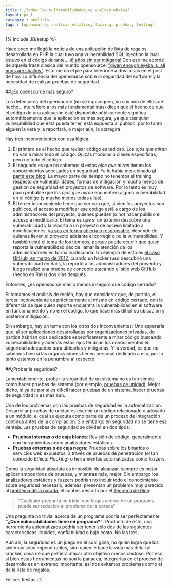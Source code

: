 ```yaml
---
title : ¿Todas las vulnerabilidades se vuelven obvias?
layout: post
category : analisis
tags : [opensource, analisis estatico, fuzzing, pruebas, testing]
---
```

{% include JB/setup %}

Hace poco me llegó la noticia de una aplicación de lista de regalos desarrollada en PHP la cual tuvo una
vulnerabilidad SQL Injection la cual estuvo en el código durante...
[¡8 años sin ser mitigada!](http://www.h-online.com/security/news/item/Post-from-the-past-security-fix-after-8-years-1762101.html)
Con eso me acordé de aquella frase clasica del mundo opensource:
["given enough eyeballs, all bugs are shallow"](http://www.catb.org/~esr/writings/cathedral-bazaar/cathedral-bazaar/).
Esto me da el pie para referirme a dos cosas en el post de hoy: La influencia del opensource sobre la
seguridad del software y la necesidad de realizar pruebas de seguridad.

##¿Es opensource más seguro?

Los defensores del opensource (no se equivoquen, yo soy uno de ellos de hecho... me refiero a los más
fundamentalistas) dicen que el hecho de que el código de una aplicación esté disponible públicamente
significa automáticamente que la aplicación es más segura, ya que cualquier vulnerabilidad que ésta
pueda tener, está expuesta al público, por lo tanto alguien la verá y la reportará, o mejor aún, la
corregirá.

Hay tres inconvenientes con esa lógica:

1. El primero es el hecho que revisar código es tedioso. Los _ojos
que miran_ no van a mirar todo el código. Quizás módulos o clases específicas, pero no todo el código.
2. El segundo es que no sabemos si estos _ojos que miran_ tienen los conocimientos adecuados en seguridad.
Ya lo había mencionado [al partir este blog](/opinion/2012/11/15/Primera-medida-de-mitigacion/): La mayor
parte del tiempo no tenemos el training respecto de vulnerabilidades, formas de mitigación y mucho menos
de gestión de seguridad en proyectos de software. Por lo tanto es muy poco probable que los _ojos que
miran_ encuentren alguna vulnerabilidad en el código (y mucho menos todas ellas).
3. El tercer inconveniente tiene que ver con que, si bien los proyectos son públicos, el acceso a modificar
ese código está a cargo de los administradores del proyecto, quienes pueden (o no) hacer público el acceso a
modificarlo. El tema es que si un externo descubre una vulnerabilidad y la reporta a un proyecto de acceso
limitado a modificaciones,
[ya sea en forma abierta o responsable](http://www.lnds.net/blog/2012/11/disclosure-no-es-llegar-y-hacerlo.html),
depende de quienes lleven el proyecto adelante el corregir o no la vulnerabilidad. Y también está el tema
de los tiempos, porque puede ocurrir que quien reporta la vulnerabilidad decide llamar la atención de
los administradores en forma inadecuada. Un ejemplo de esto es
[el caso GitHub, en marzo de 2012](https://gist.github.com/1978249), cuando un hacker ruso descubrió
una vulnerabilidad en Rails, la reportó a los administradores del proyecto y luego realizó una prueba
de concepto atacando el sitio web GitHub (hecho en Rails) dos días después.

Entonces, ¿es opensource más o menos inseguro qué código cerrado?

Si tomamos el análisis de recién, hay que considerar que, de partida, el tercer inconveniente es prácticamente el
mismo en código cerrado, con la diferencia de que quien reporta encuentra la vulnerabilidad en el software en
funcionamiento y no en el código, lo que hace más difícil su ubicación y posterior mitigación.

Sin embargo, hay un tema con los otros dos inconvenientes: Uno esperaría que, al ser aplicaciones desarrolladas
por organizaciones privadas, de partida habrían ojos dedicados específicamente a mirar código buscando
vulnerabilidades y además estos ojos tendrían los conocimientos en seguridad adecuados para ubicarlas y mitigarlas.
Y la verdad, es que no sabemos bien si las organizaciones tienen personal dedicado a eso, por lo tanto estamos
en la penumbra al respecto.

##¿Probar la seguridad?

Lamentablemente, probar la seguridad de un sistema no es tan simple como hacer pruebas de sistema (por ejemplo,
[pruebas de unidad](https://en.wikipedia.org/wiki/Unit_Testing)). Mejor dicho, si ya de por sí es dificil hacer
pruebas de un sistema, hacer pruebas de seguridad lo es más aún.

Uno de los problemas con las pruebas de seguridad es la automatización. Desarrollar pruebas de unidad es escribir
un código relacionado o adosado a un módulo, el cual se ejecuta como parte de un proceso de integración continua
antes de la compilación. Sin embargo en seguridad no se tiene esa ventaja. Las pruebas de seguridad se dividen en
dos tipos:

* __Pruebas internas o de caja blanca__: Revisión de código, generalmente con herramientas como analizadores
estáticos.
* __Pruebas externas o de caja negra__: Pruebas sobre los binarios o servicios web expuestos, a través de pruebas
de penetración (el tan conocido _Ethical Hacking_) o herramientas automatizadas como fuzzers.

Como la seguridad absoluta es imposible de alcanzar, siempre es mejor aplicar ambos tipos de pruebas, y mientras más,
mejor. Sin embargo los analizadores estáticos y fuzzers podrían no incluir todo el conocimiento sobre seguridad
necesario, además, presentan un problema muy parecido al
[problema de la parada](https://es.wikipedia.org/wiki/Problema_de_la_parada), el cual es descrito por el
[Teorema de Rice](https://en.wikipedia.org/wiki/Rice%27s_theorem):

> "Cualquier pregunta no trivial que hagas acerca de un programa puede ser reducido al problema de la parada"

Una pregunta no trivial acerca de un programa podría ser perfectamente __"¿Qué vulnerabilidades tiene mi programa?"__.
Producto de esto, una herramienta automatizada podría ser tener sólo dos de las siguientes características: rapidez,
confiabilidad o bajo costo. No las tres.

Aún así, la seguridad es un juego en el cual gana, no quien logra que los sistemas sean impenetrables, sino quien
le hace la vida más difícil al cracker, cosa de que prefiera atacar otro objetivo menos costoso. Por eso, si bien
estas herramientas no son la panacea, integrarlas en el proceso de desarrollo es en extremo importante, así nos
evitamos problemas como el de la lista de regalos.

Felices fiestas :D